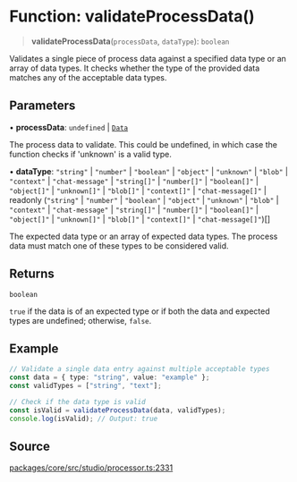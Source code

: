 # Function: validateProcessData()

> **validateProcessData**(`processData`, `dataType`): `boolean`

Validates a single piece of process data against a specified data type or an array of data types.
It checks whether the type of the provided data matches any of the acceptable data types.

## Parameters

• **processData**: `undefined` \| [`Data`](../../data/type-aliases/Data.md)

The process data to validate. This could be undefined, in which case the function checks if 'unknown' is a valid type.

• **dataType**: `"string"` \| `"number"` \| `"boolean"` \| `"object"` \| `"unknown"` \| `"blob"` \| `"context"` \| `"chat-message"` \| `"string[]"` \| `"number[]"` \| `"boolean[]"` \| `"object[]"` \| `"unknown[]"` \| `"blob[]"` \| `"context[]"` \| `"chat-message[]"` \| readonly (`"string"` \| `"number"` \| `"boolean"` \| `"object"` \| `"unknown"` \| `"blob"` \| `"context"` \| `"chat-message"` \| `"string[]"` \| `"number[]"` \| `"boolean[]"` \| `"object[]"` \| `"unknown[]"` \| `"blob[]"` \| `"context[]"` \| `"chat-message[]"`)[]

The expected data type or an array of expected data types. The process data must match one of these types to be considered valid.

## Returns

`boolean`

`true` if the data is of an expected type or if both the data and expected types are undefined; otherwise, `false`.

## Example

```ts
// Validate a single data entry against multiple acceptable types
const data = { type: "string", value: "example" };
const validTypes = ["string", "text"];

// Check if the data type is valid
const isValid = validateProcessData(data, validTypes);
console.log(isValid); // Output: true
```

## Source

[packages/core/src/studio/processor.ts:2331](https://github.com/VictorS67/encre/blob/c09849eb59af073bf23be826a912f2ba4f635f93/packages/core/src/studio/processor.ts#L2331)
